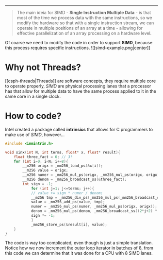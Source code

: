 ***
> The main ideia for SIMD - **Single Instruction Multiple Data** - is that most of the time we process data with the same instructions, so we modify the hardware so that with a single instruction stream, we can operate in multiple positions of an array at a time - allowing for effective parallelization of an array processing on a hardware level.

Of coarse we need to modify the code in order to support **SIMD**, because this process requires specific instructions.
![[simd-example.png|center]]
# Why not Threads?

[[csph-threads|Threads]] are software concepts, they require multiple core to operate properly, *SIMD* are physical processing lanes that a processor has that allow for multiple data to have the same process applied to it in the same core in a single clock.

# How to code?

Intel created a package called **intrinsics** that allows for C programmers to make use of *SIMD*, however...
```C
#include <immintrin.h>

void sinx(int N, int terms, float* x, float* result){
	float three_fact = 6; // 3!
	for (int i=0; i<N; i+=8){
		__m256 origx = _mm256_load_ps(&x[i]);
		__m256 value = origx;
		__m256 numer = _mm256_mul_ps(origx, _mm256_mul_ps(origx, origx));
		__m256 denom = _mm256_broadcast_ss(&three_fact);
		int sign = -1;
			for (int j=1; j<=terms; j++){
			// value += sign * numer / denom;
			__m256 tmp = _mm256_div_ps(_mm256_mul_ps(_mm256_broadcast_ss(sign),numer),denom);
			value = _mm256_add_ps(value, tmp);
			numer = _mm256_mul_ps(numer, _mm256_mul_ps(origx, origx));
			denom = _mm256_mul_ps(denom, _mm256_broadcast_ss((2*j+2) * (2*j+3)));
			sign *= -1;
			}
			_mm256_store_ps(&result[i], value);
	}
}
```
The code is way too complicated, even though is just a simple translation.
Notice how we now increment the outer loop iterator in batches of 8, from this code we can determine that it was done for a CPU with 8 SIMD lanes.